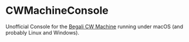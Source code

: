 # CWMachineConsole
Unofficial Console for the [Begali CW Machine](http://www.i2rtf.com/cw-machine-1.html) running under macOS (and probably Linux and Windows).
